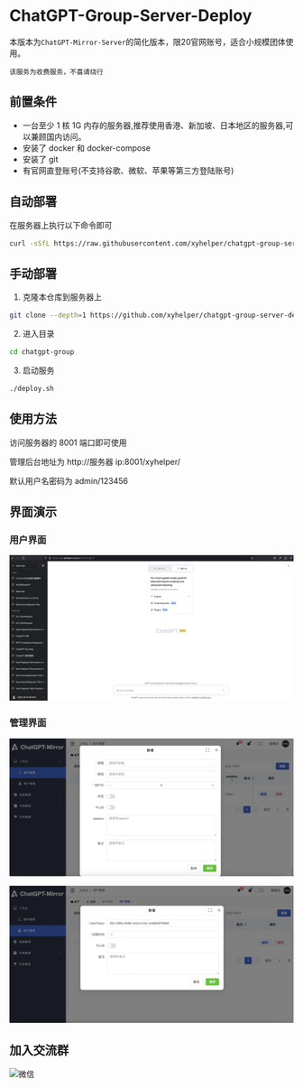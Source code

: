 # ChatGPT-Group-Server-Deploy

本版本为`ChatGPT-Mirror-Server`的简化版本，限20官网账号，适合小规模团体使用。

`该服务为收费服务，不喜请绕行`

## 前置条件

- 一台至少 1 核 1G 内存的服务器,推荐使用香港、新加坡、日本地区的服务器,可以兼顾国内访问。
- 安装了 docker 和 docker-compose
- 安装了 git
- 有官网直登账号(不支持谷歌、微软、苹果等第三方登陆账号)



## 自动部署

在服务器上执行以下命令即可

```bash
curl -sSfL https://raw.githubusercontent.com/xyhelper/chatgpt-group-server-deploy/master/quick-install.sh | bash

```

## 手动部署

1. 克隆本仓库到服务器上

```bash
git clone --depth=1 https://github.com/xyhelper/chatgpt-group-server-deploy.git chatgpt-group
```

2. 进入目录

```bash
cd chatgpt-group
```

3. 启动服务

```bash
./deploy.sh
```

## 使用方法

访问服务器的 8001 端口即可使用

管理后台地址为 http://服务器 ip:8001/xyhelper/

默认用户名密码为 admin/123456

## 界面演示

### 用户界面

![用户界面](./docs/xyhelper.png)

### 管理界面

![管理界面](./docs/admin.png)

![管理界面](./docs/admin2.png)

## 加入交流群

![微信](https://xyhelper.cn/xyhelperkf.png)

